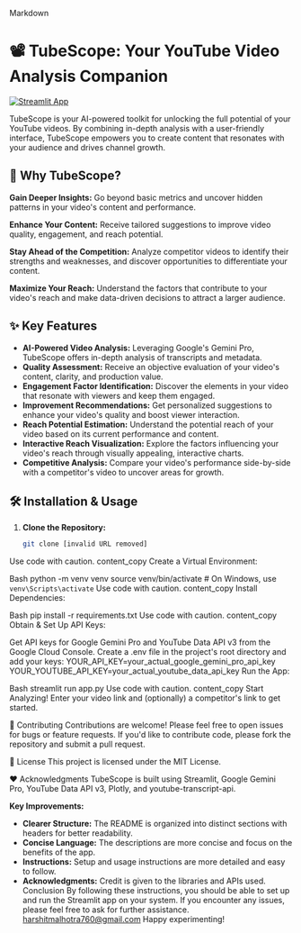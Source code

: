 Markdown
# 📽️ TubeScope: Your YouTube Video Analysis Companion

[![Streamlit App](https://static.streamlit.io/badges/streamlit_badge_black_white.svg)](https://your-streamlit-share-url-here)

TubeScope is your AI-powered toolkit for unlocking the full potential of your YouTube videos. By combining in-depth analysis with a user-friendly interface, TubeScope empowers you to create content that resonates with your audience and drives channel growth.

## 🚀 Why TubeScope?

**Gain Deeper Insights:**  Go beyond basic metrics and uncover hidden patterns in your video's content and performance.

**Enhance Your Content:** Receive tailored suggestions to improve video quality, engagement, and reach potential.

**Stay Ahead of the Competition:** Analyze competitor videos to identify their strengths and weaknesses, and discover opportunities to differentiate your content.

**Maximize Your Reach:** Understand the factors that contribute to your video's reach and make data-driven decisions to attract a larger audience.

## ✨ Key Features

- **AI-Powered Video Analysis:** Leveraging Google's Gemini Pro, TubeScope offers in-depth analysis of transcripts and metadata.
- **Quality Assessment:** Receive an objective evaluation of your video's content, clarity, and production value.
- **Engagement Factor Identification:** Discover the elements in your video that resonate with viewers and keep them engaged.
- **Improvement Recommendations:** Get personalized suggestions to enhance your video's quality and boost viewer interaction.
- **Reach Potential Estimation:** Understand the potential reach of your video based on its current performance and content.
- **Interactive Reach Visualization:** Explore the factors influencing your video's reach through visually appealing, interactive charts.
- **Competitive Analysis:** Compare your video's performance side-by-side with a competitor's video to uncover areas for growth.

## 🛠️ Installation & Usage

1. **Clone the Repository:**
   ```bash
   git clone [invalid URL removed]
Use code with caution.
content_copy
Create a Virtual Environment:

Bash
python -m venv venv
source venv/bin/activate  # On Windows, use `venv\Scripts\activate`
Use code with caution.
content_copy
Install Dependencies:

Bash
pip install -r requirements.txt
Use code with caution.
content_copy
Obtain & Set Up API Keys:

Get API keys for Google Gemini Pro and YouTube Data API v3 from the Google Cloud Console.
Create a .env file in the project's root directory and add your keys:
YOUR_API_KEY=your_actual_google_gemini_pro_api_key
YOUR_YOUTUBE_API_KEY=your_actual_youtube_data_api_key
Run the App:

Bash
streamlit run app.py
Use code with caution.
content_copy
Start Analyzing! Enter your video link and (optionally) a competitor's link to get started.

🤝 Contributing
Contributions are welcome! Please feel free to open issues for bugs or feature requests. If you'd like to contribute code, please fork the repository and submit a pull request.

📜 License
This project is licensed under the MIT License.

❤️ Acknowledgments
TubeScope is built using Streamlit, Google Gemini Pro, YouTube Data API v3, Plotly, and youtube-transcript-api.


**Key Improvements:**

- **Clearer Structure:** The README is organized into distinct sections with headers for better readability.
- **Concise Language:** The descriptions are more concise and focus on the benefits of the app.
- **Instructions:** Setup and usage instructions are more detailed and easy to follow.
- **Acknowledgments:**  Credit is given to the libraries and APIs used.
Conclusion
By following these instructions, you should be able to set up and run the Streamlit app on your system. If you encounter any issues, please feel free to ask for further assistance. harshitmalhotra760@gmail.com Happy experimenting!

